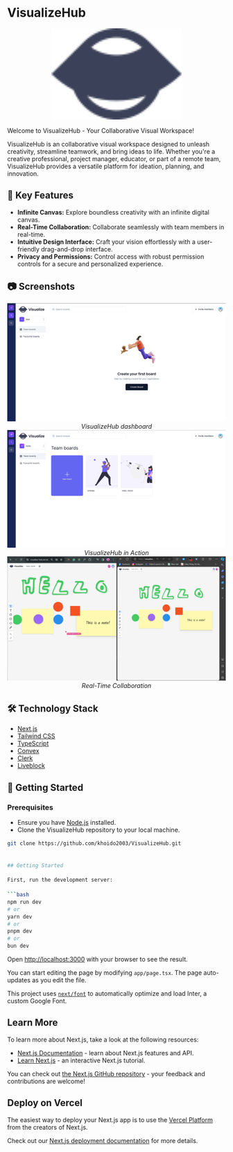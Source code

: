 # VisualizeHub

<div align="center">
  <img src="./public//logo.svg" alt="VisualizeHub Logo" width="300">
</div>

Welcome to VisualizeHub - Your Collaborative Visual Workspace!

VisualizeHub is an collaborative visual workspace designed to unleash creativity, streamline teamwork, and bring ideas to life. Whether you're a creative professional, project manager, educator, or part of a remote team, VisualizeHub provides a versatile platform for ideation, planning, and innovation.

## 🚀 Key Features

- **Infinite Canvas:** Explore boundless creativity with an infinite digital canvas.
- **Real-Time Collaboration:** Collaborate seamlessly with team members in real-time.
- **Intuitive Design Interface:** Craft your vision effortlessly with a user-friendly drag-and-drop interface.
- **Privacy and Permissions:** Control access with robust permission controls for a secure and personalized experience.

## 📷 Screenshots

<div align="center">
  <img src="./screenshots/sc-1.png" alt="Screenshot 1" width="600">
  <br>
  <em>VisualizeHub dashboard</em>
</div>

<div align="center">
  <img src="./screenshots/sc-2.png" alt="Screenshot 1" width="600">
  <br>
  <em>VisualizeHub in Action</em>
</div>

<div align="center">
  <img src="./screenshots/sc-3.png" alt="Screenshot 2" width="600">
  <br>
  <em>Real-Time Collaboration</em>
</div>

## 🛠️ Technology Stack

- [Next.js](https://nextjs.org/)
- [Tailwind CSS](https://tailwindcss.com/)
- [TypeScript](https://www.typescriptlang.org/)
- [Convex](https://convex.dev/)
- [Clerk](https://clerk.dev/)
- [Liveblock](https://liveblock.io/)

## 🌟 Getting Started

### Prerequisites

- Ensure you have [Node.js](https://nodejs.org/) installed.
- Clone the VisualizeHub repository to your local machine.

````bash
git clone https://github.com/khoido2003/VisualizeHub.git


## Getting Started

First, run the development server:

```bash
npm run dev
# or
yarn dev
# or
pnpm dev
# or
bun dev
````

Open [http://localhost:3000](http://localhost:3000) with your browser to see the result.

You can start editing the page by modifying `app/page.tsx`. The page auto-updates as you edit the file.

This project uses [`next/font`](https://nextjs.org/docs/basic-features/font-optimization) to automatically optimize and load Inter, a custom Google Font.

## Learn More

To learn more about Next.js, take a look at the following resources:

- [Next.js Documentation](https://nextjs.org/docs) - learn about Next.js features and API.
- [Learn Next.js](https://nextjs.org/learn) - an interactive Next.js tutorial.

You can check out [the Next.js GitHub repository](https://github.com/vercel/next.js/) - your feedback and contributions are welcome!

## Deploy on Vercel

The easiest way to deploy your Next.js app is to use the [Vercel Platform](https://vercel.com/new?utm_medium=default-template&filter=next.js&utm_source=create-next-app&utm_campaign=create-next-app-readme) from the creators of Next.js.

Check out our [Next.js deployment documentation](https://nextjs.org/docs/deployment) for more details.
